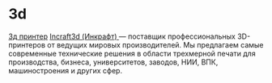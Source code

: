 # 3d
<a href="https://incraft3d.ru">3д принтер</a>
<a href="https://incraft3d.ru">Incraft3d (Инкрафт) </a>  — поставщик профессиональных 3D-принтеров от ведущих мировых производителей. Мы предлагаем самые современные технические решения в области трехмерной печати для производства, бизнеса, университетов, заводов, НИИ, ВПК, машиностроения и других сфер.


